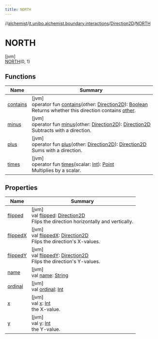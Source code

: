 ```yaml
---
title: NORTH
---
```

//[alchemist](../../../../index.html)/[it.unibo.alchemist.boundary.interactions](../../index.html)/[Direction2D](../index.html)/[NORTH](index.html)



# NORTH



[jvm]\
[NORTH](index.html)(0, 1)



## Functions


| Name | Summary |
|---|---|
| [contains](../contains.html) | [jvm]<br>operator fun [contains](../contains.html)(other: [Direction2D](../index.html)): [Boolean](https://kotlinlang.org/api/latest/jvm/stdlib/kotlin/-boolean/index.html)<br>Returns whether this direction contains [other](../contains.html). |
| [minus](../minus.html) | [jvm]<br>operator fun [minus](../minus.html)(other: [Direction2D](../index.html)): [Direction2D](../index.html)<br>Subtracts with a direction. |
| [plus](../plus.html) | [jvm]<br>operator fun [plus](../plus.html)(other: [Direction2D](../index.html)): [Direction2D](../index.html)<br>Sums with a direction. |
| [times](../times.html) | [jvm]<br>operator fun [times](../times.html)(scalar: [Int](https://kotlinlang.org/api/latest/jvm/stdlib/kotlin/-int/index.html)): [Point](https://docs.oracle.com/javase/8/docs/api/java/awt/Point.html)<br>Multiplies by a scalar. |


## Properties


| Name | Summary |
|---|---|
| [flipped](flipped.html) | [jvm]<br>val [flipped](flipped.html): [Direction2D](../index.html)<br>Flips the direction horizontally and vertically. |
| [flippedX](flipped-x.html) | [jvm]<br>val [flippedX](flipped-x.html): [Direction2D](../index.html)<br>Flips the direction's X-values. |
| [flippedY](flipped-y.html) | [jvm]<br>val [flippedY](flipped-y.html): [Direction2D](../index.html)<br>Flips the direction's Y-values. |
| [name](name.html) | [jvm]<br>val [name](name.html): [String](https://kotlinlang.org/api/latest/jvm/stdlib/kotlin/-string/index.html) |
| [ordinal](ordinal.html) | [jvm]<br>val [ordinal](ordinal.html): [Int](https://kotlinlang.org/api/latest/jvm/stdlib/kotlin/-int/index.html) |
| [x](x.html) | [jvm]<br>val [x](x.html): [Int](https://kotlinlang.org/api/latest/jvm/stdlib/kotlin/-int/index.html)<br>the X-value. |
| [y](y.html) | [jvm]<br>val [y](y.html): [Int](https://kotlinlang.org/api/latest/jvm/stdlib/kotlin/-int/index.html)<br>the Y-value. |

